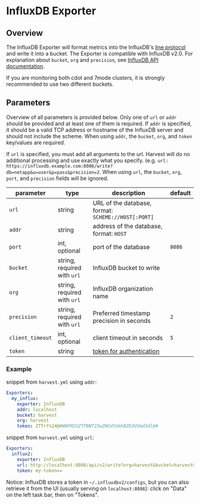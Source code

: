 


# InfluxDB Exporter

## Overview

The InfluxDB Exporter will format metrics into the InfluxDB's [line protocol](https://docs.influxdata.com/influxdb/v2.0/reference/syntax/line-protocol/#naming-restrictions) 
and write it into a bucket. 
The Exporter is compatible with InfluxDB v2.0. 
For explanation about `bucket`, `org` and `precision`, see [InfluxDB API documentation](https://docs.influxdata.com/influxdb/v2.0/api/#tag/Write).

If you are monitoring both cdot and 7mode clusters, it is strongly recommended to use two different buckets.

## Parameters

Overview of all parameters is provided below. Only one of `url` or `addr` should be provided and at least one of them is required.
If `addr` is specified, it should be a valid TCP address or hostname of the InfluxDB server and should not include the scheme.
When using `addr`, the `bucket`, `org`, and `token` key/values are required.

If `url` is specified, you must add all arguments to the url. 
Harvest will do no additional processing and use exactly what you specify. (e.g. `url: https://influxdb.example.com:8086/write?db=netapp&u=user&p=pass&precision=2`. 
When using `url`,  the `bucket`, `org`, `port`, and `precision` fields will be ignored.

| parameter        | type                        | description                                                                                        | default |
|------------------|-----------------------------|----------------------------------------------------------------------------------------------------|---------|
| `url`            | string                      | URL of the database, format: `SCHEME://HOST[:PORT]`                                                |         |
| `addr`           | string                      | address of the database, format: `HOST`                                                            |         |
| `port`           | int, optional               | port of the database                                                                               | `8086`  |
| `bucket`         | string, required with `url` | InfluxDB bucket to write                                                                           |         |
| `org`            | string, required with `url` | InfluxDB organization name                                                                         |         |
| `precision`      | string, required with `url` | Preferred timestamp precision in seconds                                                           | `2`     |
| `client_timeout` | int, optional               | client timeout in seconds                                                                          | `5`     |
| `token`          | string                      | [token for authentication](https://docs.influxdata.com/influxdb/v2.0/security/tokens/view-tokens/) |         |

### Example

snippet from `harvest.yml` using `addr`:

```yaml
Exporters:
  my_influx:
    exporter: InfluxDB
    addr: localhost
    bucket: harvest
    org: harvest
    token: ZTTrt%24@#WNFM2VZTTNNT25wZWUdtUmhBZEdVUmd3dl@# 
```

snippet from `harvest.yml` using `url`:

```yaml
Exporters:
  influx2:
    exporter: InfluxDB
    url: http://localhost:8086/api/v2/write?org=harvest&bucket=harvest&precision=s
    token: my-token== 
```

Notice: InfluxDB stores a token in `~/.influxdbv2/configs`, but you can also retrieve it from the UI (usually serving on `localhost:8086`): click on "Data" on the left task bar, then on "Tokens".
